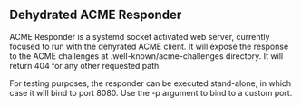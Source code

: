 ## Dehydrated ACME Responder

ACME Responder is a systemd socket activated web server, currently focused to
run with the dehyrated ACME client. It will expose the response to the ACME
challenges at .well-known/acme-challenges directory. It will return 404 for any
other requested path.

For testing purposes, the responder can be executed stand-alone, in which case
it will bind to port 8080. Use the -p argument to bind to a custom port.
